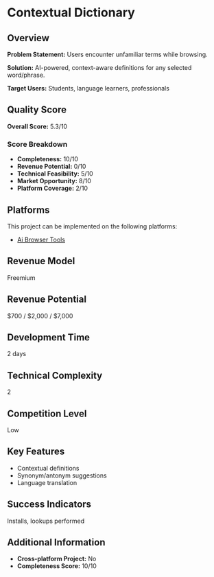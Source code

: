 # Contextual Dictionary

## Overview
**Problem Statement:** Users encounter unfamiliar terms while browsing.

**Solution:** AI-powered, context-aware definitions for any selected word/phrase.

**Target Users:** Students, language learners, professionals

## Quality Score
**Overall Score:** 5.3/10

### Score Breakdown
- **Completeness:** 10/10
- **Revenue Potential:** 0/10
- **Technical Feasibility:** 5/10
- **Market Opportunity:** 8/10
- **Platform Coverage:** 2/10

## Platforms
This project can be implemented on the following platforms:
- [Ai Browser Tools](./platforms/ai-browser-tools/)

## Revenue Model
Freemium

## Revenue Potential
$700 / $2,000 / $7,000

## Development Time
2 days

## Technical Complexity
2

## Competition Level
Low

## Key Features
- Contextual definitions
- Synonym/antonym suggestions
- Language translation

## Success Indicators
Installs, lookups performed

## Additional Information
- **Cross-platform Project:** No
- **Completeness Score:** 10/10
